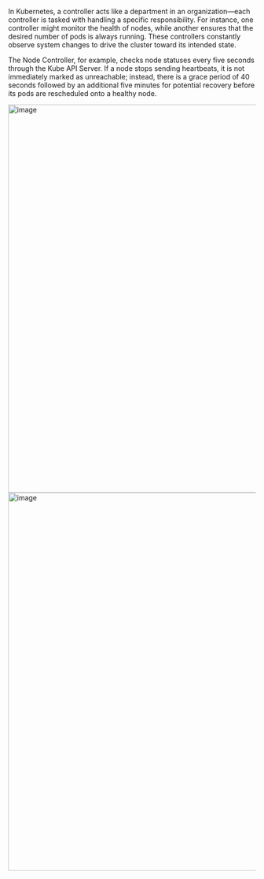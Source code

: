 In Kubernetes, a controller acts like a department in an organization—each controller is tasked with handling a specific responsibility. 
For instance, one controller might monitor the health of nodes, while another ensures that the desired number of pods is always running. 
These controllers constantly observe system changes to drive the cluster toward its intended state.

The Node Controller, for example, checks node statuses every five seconds through the Kube API Server. 
If a node stops sending heartbeats, it is not immediately marked as unreachable; 
instead, there is a grace period of 40 seconds followed by an additional five minutes for potential recovery before its pods are rescheduled onto a healthy node.

<img width="1461" height="789" alt="image" src="https://github.com/user-attachments/assets/ddc9aa3d-76ca-4713-879e-f7cd0d323f23" />

<img width="971" height="769" alt="image" src="https://github.com/user-attachments/assets/c154a61a-1730-4fae-ae10-cc7f57dab938" />



